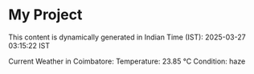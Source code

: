 # My Project

This content is dynamically generated in Indian Time (IST): 2025-03-27 03:15:22 IST


Current Weather in Coimbatore:
Temperature: 23.85 °C
Condition: haze
